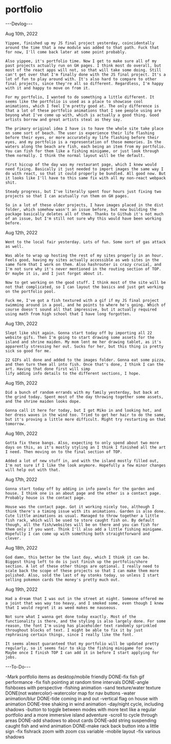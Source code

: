 # portfolio

---Devlog---

Aug 10th, 2022

    Yippee, finished up my JS final project yesterday, coincidentally around the time that a new module was added to that path. Fuck that for now, I'll come back later at some point probably.

    Also yippee, it's portfolio time. Now I get to make sure all of my past projects actually run on GH pages. I think most do overall, but most of the react apps will not, so that will take some doing. Still can't get over that I'm finally done with the JS final project. It's a lot of fun to play around with. It's also hard to compare to other final projects, since they're all so different. Regardless, I'm happy with it and happy to move on from it.

    For my portfolio, I wanted to do something a little different. It seems like the portfolio is used as a place to showcase cool animations, which I feel I'm pretty good at. The only difference is that a lot of these portfolio animations that I see people using are beyong what I've come up with, which is actually a good thing. Good artists borrow and great artists steal as they say. 

    The primary original idea I have is to have the whole site take place on some sort of beach. The user is experience their life flashing before their eyes, or more accurately my life flashing before their eyes, and my portfolio is a representation of those memories. In the waters along the beach are fish, each being an item from my portfolio. You can fish for them like a fishing minigame, or just look through them normally. I think the normal layout will be the default.

    First hiccup of the day was my restaurant page, which I knew would need fixing. Basically it just needed to import images the same way I do with react, so that it could properly be bundled. All good now. But it looks like I'll have to this same fix with all my non-react webpack shit.

    Steady progress, but I've literally spent four hours just fixing two projects so that I can acutually run them on GH pages.

    So in a lot of these older projects, I have images placed in the dist folder, which somehow wasn't an issue before, but now building the package basically deletes all of them. Thanks to Github it's not much of an issue, but I'm still not sure why this would have been working before.

Aug 12th, 2022

    Went to the local fair yesterday. Lots of fun. Some sort of gas attack as well.

    Was able to wrap up hosting the rest of my sites properly in an hour. Feels good, having my sites actually accessible as web sites in the same form that I work on them. Also hashrouter is crazy crucial, and I'm not sure why it's never mentioned in the routing section of TOP. Or maybe it is, and I just forgot about it.

    Now to get working on the good stuff. I think most of the site will be not that complicated, so I can layout the basics and just get working on the portfolio pool.

    Fuck me, I've got a fish textured with a gif if my JS final project swimming around in a pool, and he points to where he's going. Which of course doesn't sound all that impressive, but it actually required using math from high school that I have long forgotten. 

Aug 13th, 2022

    Slept like shit again. Gonna start today off by importing all 22 website gifs. Then I'm going to start drawing some assets for the island and shrine maiden. My mom lent me her drawing tablet, as it's apparently stressing her out. Sucks for her, but this thing is pretty sick so good for me.

    22 GIFs all done and added to the images folder. Gonna eat some pizza, and then turn them all into fish. Once that's done, I think I can the art. Having that done first will simp
    lify adding info details to the different sections, I hope.

Aug 15th, 2022

    Did a bunch of random errands with my family yesterday, but back at the grind today. Spent most of the day throwing together some assets, and the shrine maiden looks dope.

    Gonna call it here for today, but I got Miko in and looking hot, and her dress waves in the wind too. Tried to get her hair to do the same, but it's proving a little more difficult. Might try restarting on that tomorrow. 

Aug 16th, 2022

    Gotta fix these bangs. Also, expecting to only spend about two more days on this, as it's mostly styling an I think I finished all the art I need. Then moving on to the final section of TOP.

    Added a lot of new stuff in, and with the island mostly filled out, I'm not sure if I like the look anymore. Hopefully a few minor changes will help out with that.

Aug 17th, 2022

    Gonna start today off by adding in info panels for the garden and house. I think one is an about page and the other is a contact page. Probably house is the contact page.

    House was the contact page. Got it working nicely too, although I think there's a timing issue with its animations. Garden is also done. Cute little animations as usual. Managed to throw together a little fish rack, which will be used to store caught fish on. By default though, all the fish/websites will be on there and you can fish for them only if you want. Think I'll also add a little fishing minigame. Hopefully I can come up with something both straightforward and clever.

Aug 18th, 2022

    God damn, this better be the last day, which I think it can be. Biggest thing left to do is just finish up the portfolio/shore section. A lot of these other things are optional. I really need to scale back the scope of these projects so that I can make them more polished. Also, sold the last of my stonks today, so unless I start selling pokemon cards the money's pretty much out.

Aug 19th, 2022

    Had a dream that I was out in the street at night. Someone offered me a joint that was way too heavy, and I smoked some, even though I knew that I would regret it as weed makes me nauseous.

    Not sure what I wanna get done today exactly. Most of the functionality is there, and the styling is also largely done. For some reason, the font I'm using has placeholder text randomly sprinkled throughout blocks of text. I might be able to fix it by just rephrasing certain things, since I really like the font.

    It seems almost guaranteed that my portfolio will be updated pretty regularly, so it seems fair to skip the fishing minigame for now. Maybe once I finish TOP I can add it in before I start applying for jobs.



---To-Do---

-Mark portfolio items as desktop/mobile friendly
DONE-fix fish gif performance
-fix fish pointing at random time intervals
DONE-angle fishboxes with perspective
-fishing animation
-sand texture/water texture
DONE(not watercolor)-watercolor map for nav buttons
-water animation/blur
DONE-tide coming in and out
-vertical flag on house with animation
DONE-tree shaking in wind animation
-day/night cycle, including shadows
-button to toggle between modes with more text like a regular portfolio and a more immersive island adventure
-scroll to cycle through areas
DONE-add shadows to about cards
DONE-add string suspending caught fish and wind animation
DONE-make rack back button into a little sign
-fix fishrack zoom with zoom css variable
-mobile layout
-fix various shadows